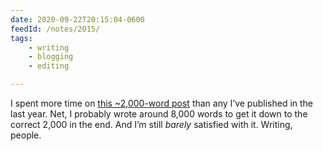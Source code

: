 ```yaml
---
date: 2020-09-22T20:15:04-0600
feedId: /notes/2015/
tags:
    - writing
    - blogging
    - editing

---
```


I spent more time on [this ~2,000-word post][post] than any I’ve published in the last year. Net, I probably wrote around 8,000 words to get it down to the correct 2,000 in the end. And I’m still *barely* satisfied with it. Writing, people.

[post]: https://v5.chriskrycho.com/journal/autotracking-elegant-dx-via-cutting-edge-cs/